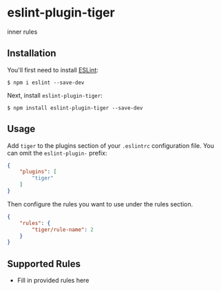 # eslint-plugin-tiger

inner rules

## Installation

You'll first need to install [ESLint](http://eslint.org):

```
$ npm i eslint --save-dev
```

Next, install `eslint-plugin-tiger`:

```
$ npm install eslint-plugin-tiger --save-dev
```


## Usage

Add `tiger` to the plugins section of your `.eslintrc` configuration file. You can omit the `eslint-plugin-` prefix:

```json
{
    "plugins": [
        "tiger"
    ]
}
```


Then configure the rules you want to use under the rules section.

```json
{
    "rules": {
        "tiger/rule-name": 2
    }
}
```

## Supported Rules

* Fill in provided rules here





